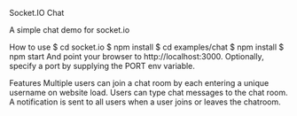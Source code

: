 Socket.IO Chat

A simple chat demo for socket.io


How to use
$ cd socket.io
$ npm install
$ cd examples/chat
$ npm install
$ npm start
And point your browser to http://localhost:3000. Optionally, specify a port by supplying the PORT env variable.

Features
Multiple users can join a chat room by each entering a unique username on website load.
Users can type chat messages to the chat room.
A notification is sent to all users when a user joins or leaves the chatroom.
